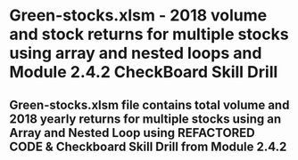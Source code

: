 # Green-stocks.xlsm - 2018 volume and stock returns for multiple stocks using array and nested loops and Module 2.4.2 CheckBoard Skill Drill

## Green-stocks.xlsm file contains total volume and 2018 yearly returns for multiple stocks using an Array and Nested Loop using REFACTORED CODE & Checkboard Skill Drill from Module 2.4.2